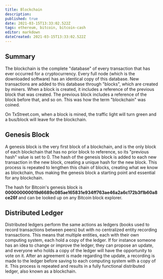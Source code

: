 ```yaml
---
title: Blockchain
description:
published: true
date: 2021-03-15T13:33:02.522Z
tags: ethereum, bitcoin, bitcoin-cash
editor: markdown
dateCreated: 2021-03-15T13:33:02.522Z
---
```


## Summary

The blockchain is the complete "database" of every transaction that has ever occurred for a cryptocurrency. Every full node (which is the downloaded software) has an identical copy of this database. New transactions are added to this database through "blocks", which are created by miners. When a block is created, it includes a reference of the previous block that was created. The previous block includes a reference of the block before that, and so on. This was how the term "blockchain" was coined.

On TxStreet.com, when a block is mined, the traffic light will turn green and a bus/block will leave for the blockchain.

## Genesis Block

A genesis block is the very first block of a blockchain, and is the only block of each blockchain that has no prior block to reference, so its "previous hash" value is set to 0. The hash of the genesis block is added to each new transaction in the new block, creating a unique hash for the new block. This process is repeated to lengthen this chain of blocks, creating what we know as blockchain, thus making the genesis block a starting point and essential for any blockchain.

The hash for Bitcoin's genesis block is **000000000019d6689c085ae165831e934ff763ae46a2a6c172b3f1b60a8ce26f** and can be looked up on any Bitcoin block explorer.

## Distributed Ledger

Distributed ledgers perform the same actions as ledgers (books used to record transactions between peers) but with no centralized entity recording transactions. This means that multiple entities, each with their own computing system, each hold a copy of the ledger. If for instance someone has an idea to change or improve the ledger, they can propose an update, and everyone who holds a copy of the ledger will have the opportunity to vote on it. After an agreement is made regarding the update, a recording is made to the ledger before saving to each computing system with a copy of it. This process is repeated and results in a fully functional distributed ledger, also known as a blockchain. 
